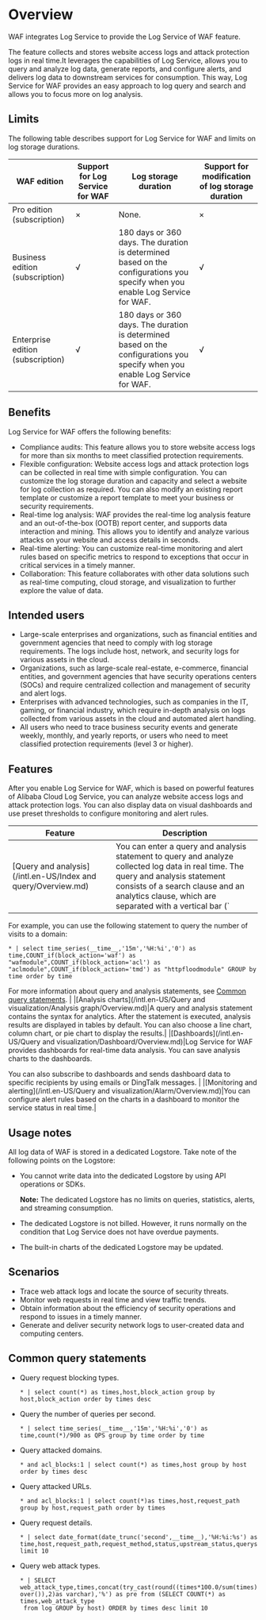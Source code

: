 # Overview

WAF integrates Log Service to provide the Log Service of WAF feature.

The feature collects and stores website access logs and attack protection logs in real time.It leverages the capabilities of Log Service, allows you to query and analyze log data, generate reports, and configure alerts, and delivers log data to downstream services for consumption. This way, Log Service for WAF provides an easy approach to log query and search and allows you to focus more on log analysis.

## Limits

The following table describes support for Log Service for WAF and limits on log storage durations.

|WAF edition|Support for Log Service for WAF|Log storage duration|Support for modification of log storage duration|
|-----------|-------------------------------|--------------------|------------------------------------------------|
|Pro edition \(subscription\)|×|None.|×|
|Business edition \(subscription\)|√|180 days or 360 days. The duration is determined based on the configurations you specify when you enable Log Service for WAF.|√|
|Enterprise edition \(subscription\)|√|180 days or 360 days. The duration is determined based on the configurations you specify when you enable Log Service for WAF.|√|

## Benefits

Log Service for WAF offers the following benefits:

-   Compliance audits: This feature allows you to store website access logs for more than six months to meet classified protection requirements.
-   Flexible configuration: Website access logs and attack protection logs can be collected in real time with simple configuration. You can customize the log storage duration and capacity and select a website for log collection as required. You can also modify an existing report template or customize a report template to meet your business or security requirements.
-   Real-time log analysis: WAF provides the real-time log analysis feature and an out-of-the-box \(OOTB\) report center, and supports data interaction and mining. This allows you to identify and analyze various attacks on your website and access details in seconds.
-   Real-time alerting: You can customize real-time monitoring and alert rules based on specific metrics to respond to exceptions that occur in critical services in a timely manner.
-   Collaboration: This feature collaborates with other data solutions such as real-time computing, cloud storage, and visualization to further explore the value of data.

## Intended users

-   Large-scale enterprises and organizations, such as financial entities and government agencies that need to comply with log storage requirements. The logs include host, network, and security logs for various assets in the cloud.
-   Organizations, such as large-scale real-estate, e-commerce, financial entities, and government agencies that have security operations centers \(SOCs\) and require centralized collection and management of security and alert logs.
-   Enterprises with advanced technologies, such as companies in the IT, gaming, or financial industry, which require in-depth analysis on logs collected from various assets in the cloud and automated alert handling.
-   All users who need to trace business security events and generate weekly, monthly, and yearly reports, or users who need to meet classified protection requirements \(level 3 or higher\).

## Features

After you enable Log Service for WAF, which is based on powerful features of Alibaba Cloud Log Service, you can analyze website access logs and attack protection logs. You can also display data on visual dashboards and use preset thresholds to configure monitoring and alert rules.

|Feature|Description|
|-------|-----------|
|[Query and analysis](/intl.en-US/Index and query/Overview.md)|You can enter a query and analysis statement to query and analyze collected log data in real time. The query and analysis statement consists of a search clause and an analytics clause, which are separated with a vertical bar \(`|`\).

For example, you can use the following statement to query the number of visits to a domain:

```
* | select time_series(__time__,'15m','%H:%i','0') as time,COUNT_if(block_action='waf') as "wafmodule",COUNT_if(block_action='acl') as 
"aclmodule",COUNT_if(block_action='tmd') as "httpfloodmodule" GROUP by time order by time
```

For more information about query and analysis statements, see [Common query statements](#section_p7c_pz3_g7e). |
|[Analysis charts](/intl.en-US/Query and visualization/Analysis graph/Overview.md)|A query and analysis statement contains the syntax for analytics. After the statement is executed, analysis results are displayed in tables by default. You can also choose a line chart, column chart, or pie chart to display the results.|
|[Dashboards](/intl.en-US/Query and visualization/Dashboard/Overview.md)|Log Service for WAF provides dashboards for real-time data analysis. You can save analysis charts to the dashboards.

You can also subscribe to dashboards and sends dashboard data to specific recipients by using emails or DingTalk messages. |
|[Monitoring and alerting](/intl.en-US/Query and visualization/Alarm/Overview.md)|You can configure alert rules based on the charts in a dashboard to monitor the service status in real time.|

## Usage notes

All log data of WAF is stored in a dedicated Logstore. Take note of the following points on the Logstore:

-   You cannot write data into the dedicated Logstore by using API operations or SDKs.

    **Note:** The dedicated Logstore has no limits on queries, statistics, alerts, and streaming consumption.

-   The dedicated Logstore is not billed. However, it runs normally on the condition that Log Service does not have overdue payments.
-   The built-in charts of the dedicated Logstore may be updated.

## Scenarios

-   Trace web attack logs and locate the source of security threats.
-   Monitor web requests in real time and view traffic trends.
-   Obtain information about the efficiency of security operations and respond to issues in a timely manner.
-   Generate and deliver security network logs to user-created data and computing centers.

## Common query statements

-   Query request blocking types.

    ```
    * | select count(*) as times,host,block_action group by host,block_action order by times desc
    ```

-   Query the number of queries per second.

    ```
    * | select time_series(__time__,'15m','%H:%i','0') as time,count(*)/900 as QPS group by time order by time
    ```

-   Query attacked domains.

    ```
    * and acl_blocks:1 | select count(*) as times,host group by host order by times desc
    ```

-   Query attacked URLs.

    ```
    * and acl_blocks:1 | select count(*)as times,host,request_path group by host,request_path order by times
    ```

-   Query request details.

    ```
    * | select date_format(date_trunc('second',__time__),'%H:%i:%s') as time,host,request_path,request_method,status,upstream_status,querystring limit 10
    ```

-   Query web attack types.

    ```
    * | SELECT web_attack_type,times,concat(try_cast(round((times*100.0/sum(times) over()),2)as varchar),'%') as pre from (SELECT COUNT(*) as times,web_attack_type
     from log GROUP by host) ORDER by times desc limit 10
    ```


